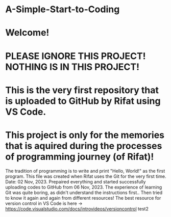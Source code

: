 # A-Simple-Start-to-Coding


# Welcome!

# PLEASE IGNORE THIS PROJECT! NOTHING IS IN THIS PROJECT!

# This is the very first repository that is uploaded to GitHub by Rifat using VS Code.
# This project is only for the memories that is aquired during the processes of programming journey (of Rifat)!

The tradition of programming is to write and print "Hello, World!" as the first program. 
This file was created when Rifat uses the Git for the very first time. Date: 02 Nov, 2023. Prepaired everything and started successfully uploading codes to GitHub from 06 Nov, 2023.
The experience of learning Git was quite boring, as didn't understand the instructions first.. Then tried to know it again and again from different resources!
The best resource for version control in VS Code is here -> https://code.visualstudio.com/docs/introvideos/versioncontrol
test2